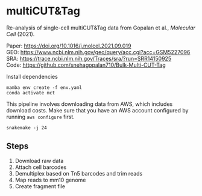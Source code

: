 # multiCUT&Tag

Re-analysis of single-cell multiCUT&Tag data from Gopalan et al., _Molecular Cell_ (2021).

Paper: https://doi.org/10.1016/j.molcel.2021.09.019  
GEO: https://www.ncbi.nlm.nih.gov/geo/query/acc.cgi?acc=GSM5227096  
SRA: https://trace.ncbi.nlm.nih.gov/Traces/sra/?run=SRR14150925  
Code: https://github.com/snehagopalan710/Bulk-Multi-CUT-Tag

Install dependencies

```
mamba env create -f env.yaml
conda activate mct
```

This pipeline involves downloading data from AWS, which includes download costs. Make sure that you have an AWS account configured by running `aws configure` first.

```
snakemake -j 24
```

## Steps

1. Download raw data
2. Attach cell barcodes
3. Demultiplex based on Tn5 barcodes and trim reads
4. Map reads to mm10 genome
5. Create fragment file

